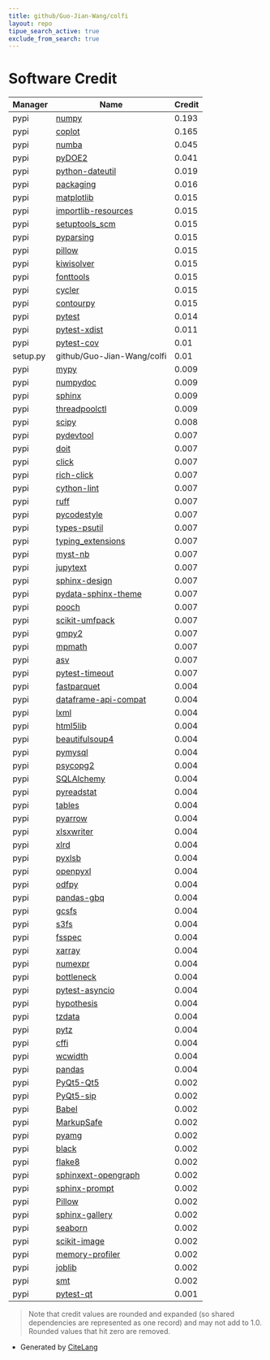```yaml
---
title: github/Guo-Jian-Wang/colfi
layout: repo
tipue_search_active: true
exclude_from_search: true
---
```

# Software Credit

|Manager|Name|Credit|
|-------|----|------|
|pypi|[numpy](https://www.numpy.org)|0.193|
|pypi|[coplot](https://pypi.org/project/coplot)|0.165|
|pypi|[numba](https://numba.pydata.org)|0.045|
|pypi|[pyDOE2](https://github.com/clicumu/pyDOE2)|0.041|
|pypi|[python-dateutil](https://pypi.org/project/python-dateutil)|0.019|
|pypi|[packaging](https://pypi.org/project/packaging)|0.016|
|pypi|[matplotlib](https://matplotlib.org)|0.015|
|pypi|[importlib-resources](https://pypi.org/project/importlib-resources)|0.015|
|pypi|[setuptools_scm](https://pypi.org/project/setuptools_scm)|0.015|
|pypi|[pyparsing](https://pypi.org/project/pyparsing)|0.015|
|pypi|[pillow](https://pypi.org/project/pillow)|0.015|
|pypi|[kiwisolver](https://pypi.org/project/kiwisolver)|0.015|
|pypi|[fonttools](https://pypi.org/project/fonttools)|0.015|
|pypi|[cycler](https://pypi.org/project/cycler)|0.015|
|pypi|[contourpy](https://pypi.org/project/contourpy)|0.015|
|pypi|[pytest](https://pypi.org/project/pytest)|0.014|
|pypi|[pytest-xdist](https://pypi.org/project/pytest-xdist)|0.011|
|pypi|[pytest-cov](https://pypi.org/project/pytest-cov)|0.01|
|setup.py|github/Guo-Jian-Wang/colfi|0.01|
|pypi|[mypy](https://pypi.org/project/mypy)|0.009|
|pypi|[numpydoc](https://pypi.org/project/numpydoc)|0.009|
|pypi|[sphinx](https://pypi.org/project/sphinx)|0.009|
|pypi|[threadpoolctl](https://pypi.org/project/threadpoolctl)|0.009|
|pypi|[scipy](https://scipy.org/)|0.008|
|pypi|[pydevtool](https://pypi.org/project/pydevtool)|0.007|
|pypi|[doit](https://pypi.org/project/doit)|0.007|
|pypi|[click](https://pypi.org/project/click)|0.007|
|pypi|[rich-click](https://pypi.org/project/rich-click)|0.007|
|pypi|[cython-lint](https://pypi.org/project/cython-lint)|0.007|
|pypi|[ruff](https://pypi.org/project/ruff)|0.007|
|pypi|[pycodestyle](https://pypi.org/project/pycodestyle)|0.007|
|pypi|[types-psutil](https://pypi.org/project/types-psutil)|0.007|
|pypi|[typing_extensions](https://pypi.org/project/typing_extensions)|0.007|
|pypi|[myst-nb](https://pypi.org/project/myst-nb)|0.007|
|pypi|[jupytext](https://pypi.org/project/jupytext)|0.007|
|pypi|[sphinx-design](https://pypi.org/project/sphinx-design)|0.007|
|pypi|[pydata-sphinx-theme](https://pypi.org/project/pydata-sphinx-theme)|0.007|
|pypi|[pooch](https://pypi.org/project/pooch)|0.007|
|pypi|[scikit-umfpack](https://pypi.org/project/scikit-umfpack)|0.007|
|pypi|[gmpy2](https://pypi.org/project/gmpy2)|0.007|
|pypi|[mpmath](https://pypi.org/project/mpmath)|0.007|
|pypi|[asv](https://pypi.org/project/asv)|0.007|
|pypi|[pytest-timeout](https://pypi.org/project/pytest-timeout)|0.007|
|pypi|[fastparquet](https://github.com/dask/fastparquet/)|0.004|
|pypi|[dataframe-api-compat](https://github.com/data-apis/dataframe-api-compat)|0.004|
|pypi|[lxml](https://pypi.org/project/lxml)|0.004|
|pypi|[html5lib](https://pypi.org/project/html5lib)|0.004|
|pypi|[beautifulsoup4](https://pypi.org/project/beautifulsoup4)|0.004|
|pypi|[pymysql](https://pypi.org/project/pymysql)|0.004|
|pypi|[psycopg2](https://pypi.org/project/psycopg2)|0.004|
|pypi|[SQLAlchemy](https://pypi.org/project/SQLAlchemy)|0.004|
|pypi|[pyreadstat](https://pypi.org/project/pyreadstat)|0.004|
|pypi|[tables](https://pypi.org/project/tables)|0.004|
|pypi|[pyarrow](https://pypi.org/project/pyarrow)|0.004|
|pypi|[xlsxwriter](https://pypi.org/project/xlsxwriter)|0.004|
|pypi|[xlrd](https://pypi.org/project/xlrd)|0.004|
|pypi|[pyxlsb](https://pypi.org/project/pyxlsb)|0.004|
|pypi|[openpyxl](https://pypi.org/project/openpyxl)|0.004|
|pypi|[odfpy](https://pypi.org/project/odfpy)|0.004|
|pypi|[pandas-gbq](https://pypi.org/project/pandas-gbq)|0.004|
|pypi|[gcsfs](https://pypi.org/project/gcsfs)|0.004|
|pypi|[s3fs](https://pypi.org/project/s3fs)|0.004|
|pypi|[fsspec](https://pypi.org/project/fsspec)|0.004|
|pypi|[xarray](https://pypi.org/project/xarray)|0.004|
|pypi|[numexpr](https://pypi.org/project/numexpr)|0.004|
|pypi|[bottleneck](https://pypi.org/project/bottleneck)|0.004|
|pypi|[pytest-asyncio](https://pypi.org/project/pytest-asyncio)|0.004|
|pypi|[hypothesis](https://pypi.org/project/hypothesis)|0.004|
|pypi|[tzdata](https://pypi.org/project/tzdata)|0.004|
|pypi|[pytz](https://pypi.org/project/pytz)|0.004|
|pypi|[cffi](https://pypi.org/project/cffi)|0.004|
|pypi|[wcwidth](https://pypi.org/project/wcwidth)|0.004|
|pypi|[pandas](https://pandas.pydata.org)|0.004|
|pypi|[PyQt5-Qt5](https://pypi.org/project/PyQt5-Qt5)|0.002|
|pypi|[PyQt5-sip](https://pypi.org/project/PyQt5-sip)|0.002|
|pypi|[Babel](https://pypi.org/project/Babel)|0.002|
|pypi|[MarkupSafe](https://pypi.org/project/MarkupSafe)|0.002|
|pypi|[pyamg](https://pypi.org/project/pyamg)|0.002|
|pypi|[black](https://pypi.org/project/black)|0.002|
|pypi|[flake8](https://pypi.org/project/flake8)|0.002|
|pypi|[sphinxext-opengraph](https://pypi.org/project/sphinxext-opengraph)|0.002|
|pypi|[sphinx-prompt](https://pypi.org/project/sphinx-prompt)|0.002|
|pypi|[Pillow](https://pypi.org/project/Pillow)|0.002|
|pypi|[sphinx-gallery](https://pypi.org/project/sphinx-gallery)|0.002|
|pypi|[seaborn](https://pypi.org/project/seaborn)|0.002|
|pypi|[scikit-image](https://pypi.org/project/scikit-image)|0.002|
|pypi|[memory-profiler](https://pypi.org/project/memory-profiler)|0.002|
|pypi|[joblib](https://pypi.org/project/joblib)|0.002|
|pypi|[smt](https://github.com/SMTorg/smt)|0.002|
|pypi|[pytest-qt](https://pypi.org/project/pytest-qt)|0.001|


> Note that credit values are rounded and expanded (so shared dependencies are represented as one record) and may not add to 1.0. Rounded values that hit zero are removed.


- Generated by [CiteLang](https://github.com/vsoch/citelang)
